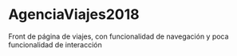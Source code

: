 # AgenciaViajes2018
Front de página de viajes, con funcionalidad de navegación y poca funcionalidad de interacción
